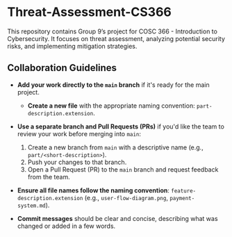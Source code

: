 # Threat-Assessment-CS366
This repository contains Group 9’s project for COSC 366 - Introduction to Cybersecurity. It focuses on threat assessment, analyzing potential security risks, and implementing mitigation strategies.


## **Collaboration Guidelines**

- **Add your work directly to the `main` branch** if it's ready for the main project.
  - **Create a new file** with the appropriate naming convention: `part-description.extension`.
  
- **Use a separate branch and Pull Requests (PRs)** if you'd like the team to review your work before merging into `main`:
  1. Create a new branch from `main` with a descriptive name (e.g., `part/<short-description>`).
  2. Push your changes to that branch.
  3. Open a Pull Request (PR) to the `main` branch and request feedback from the team.

- **Ensure all file names follow the naming convention**:
  `feature-description.extension` (e.g., `user-flow-diagram.png`, `payment-system.md`).

- **Commit messages** should be clear and concise, describing what was changed or added in a few words.
